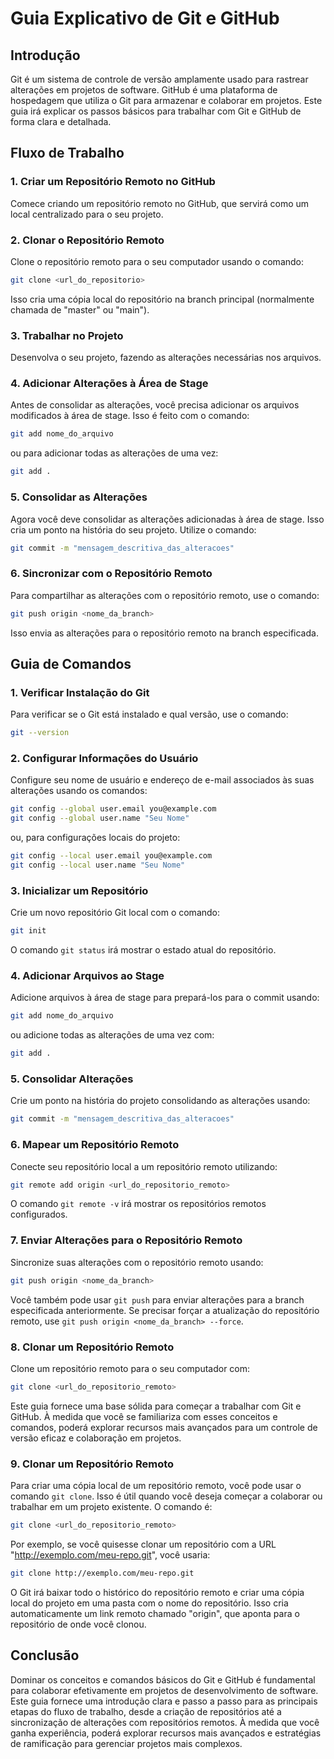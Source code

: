 # Guia Explicativo de Git e GitHub

## Introdução
Git é um sistema de controle de versão amplamente usado para rastrear alterações em projetos de software. GitHub é uma plataforma de hospedagem que utiliza o Git para armazenar e colaborar em projetos. Este guia irá explicar os passos básicos para trabalhar com Git e GitHub de forma clara e detalhada.

## Fluxo de Trabalho
### 1. Criar um Repositório Remoto no GitHub
Comece criando um repositório remoto no GitHub, que servirá como um local centralizado para o seu projeto.

### 2. Clonar o Repositório Remoto
Clone o repositório remoto para o seu computador usando o comando:
```bash
git clone <url_do_repositorio>
```
Isso cria uma cópia local do repositório na branch principal (normalmente chamada de "master" ou "main").

### 3. Trabalhar no Projeto
Desenvolva o seu projeto, fazendo as alterações necessárias nos arquivos.

### 4. Adicionar Alterações à Área de Stage
Antes de consolidar as alterações, você precisa adicionar os arquivos modificados à área de stage. Isso é feito com o comando:
```bash
git add nome_do_arquivo
```
ou para adicionar todas as alterações de uma vez:
```bash
git add .
```

### 5. Consolidar as Alterações
Agora você deve consolidar as alterações adicionadas à área de stage. Isso cria um ponto na história do seu projeto. Utilize o comando:
```bash
git commit -m "mensagem_descritiva_das_alteracoes"
```

### 6. Sincronizar com o Repositório Remoto
Para compartilhar as alterações com o repositório remoto, use o comando:
```bash
git push origin <nome_da_branch>
```
Isso envia as alterações para o repositório remoto na branch especificada.

## Guia de Comandos
### 1. Verificar Instalação do Git
Para verificar se o Git está instalado e qual versão, use o comando:
```bash
git --version
```

### 2. Configurar Informações do Usuário
Configure seu nome de usuário e endereço de e-mail associados às suas alterações usando os comandos:
```bash
git config --global user.email you@example.com
git config --global user.name "Seu Nome"
```
ou, para configurações locais do projeto:
```bash
git config --local user.email you@example.com
git config --local user.name "Seu Nome"
```

### 3. Inicializar um Repositório
Crie um novo repositório Git local com o comando:
```bash
git init
```
O comando `git status` irá mostrar o estado atual do repositório.

### 4. Adicionar Arquivos ao Stage
Adicione arquivos à área de stage para prepará-los para o commit usando:
```bash
git add nome_do_arquivo
```
ou adicione todas as alterações de uma vez com:
```bash
git add .
```

### 5. Consolidar Alterações
Crie um ponto na história do projeto consolidando as alterações usando:
```bash
git commit -m "mensagem_descritiva_das_alteracoes"
```

### 6. Mapear um Repositório Remoto
Conecte seu repositório local a um repositório remoto utilizando:
```bash
git remote add origin <url_do_repositorio_remoto>
```
O comando `git remote -v` irá mostrar os repositórios remotos configurados.

### 7. Enviar Alterações para o Repositório Remoto
Sincronize suas alterações com o repositório remoto usando:
```bash
git push origin <nome_da_branch>
```
Você também pode usar `git push` para enviar alterações para a branch especificada anteriormente. Se precisar forçar a atualização do repositório remoto, use `git push origin <nome_da_branch> --force`.

### 8. Clonar um Repositório Remoto
Clone um repositório remoto para o seu computador com:
```bash
git clone <url_do_repositorio_remoto>
```

Este guia fornece uma base sólida para começar a trabalhar com Git e GitHub. À medida que você se familiariza com esses conceitos e comandos, poderá explorar recursos mais avançados para um controle de versão eficaz e colaboração em projetos.

### 9. Clonar um Repositório Remoto

Para criar uma cópia local de um repositório remoto, você pode usar o comando `git clone`. Isso é útil quando você deseja começar a colaborar ou trabalhar em um projeto existente. O comando é:

```bash
git clone <url_do_repositorio_remoto>
```

Por exemplo, se você quisesse clonar um repositório com a URL "http://exemplo.com/meu-repo.git", você usaria:

```bash
git clone http://exemplo.com/meu-repo.git
```

O Git irá baixar todo o histórico do repositório remoto e criar uma cópia local do projeto em uma pasta com o nome do repositório. Isso cria automaticamente um link remoto chamado "origin", que aponta para o repositório de onde você clonou.

## Conclusão

Dominar os conceitos e comandos básicos do Git e GitHub é fundamental para colaborar efetivamente em projetos de desenvolvimento de software. Este guia fornece uma introdução clara e passo a passo para as principais etapas do fluxo de trabalho, desde a criação de repositórios até a sincronização de alterações com repositórios remotos. À medida que você ganha experiência, poderá explorar recursos mais avançados e estratégias de ramificação para gerenciar projetos mais complexos.